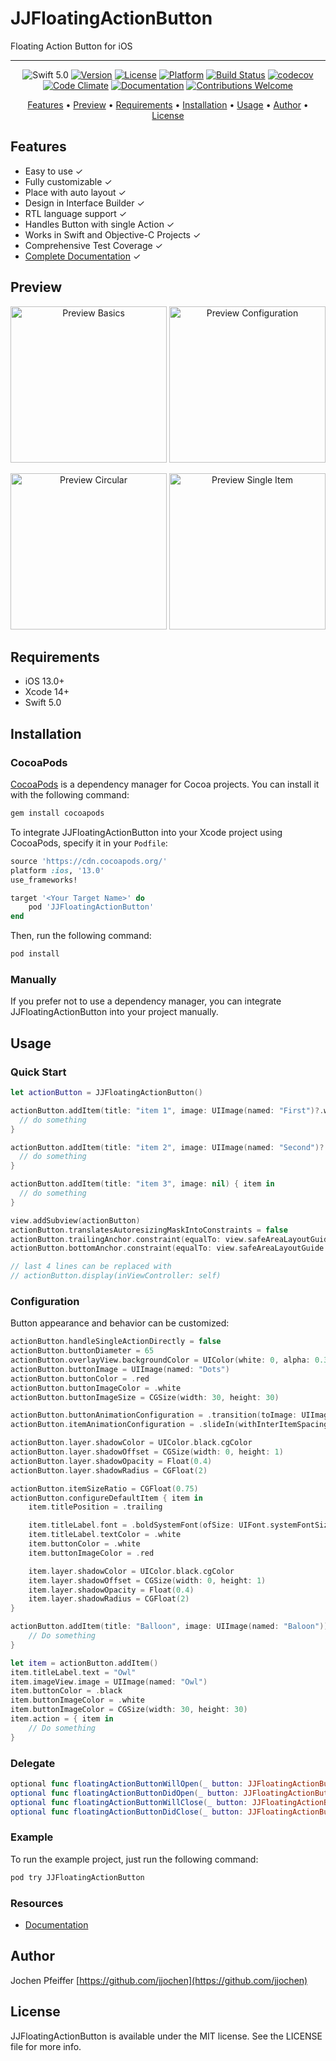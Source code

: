 <!-- markdownlint-disable MD033 -->

# JJFloatingActionButton

Floating Action Button for iOS

----

<p align="center">
  <img src="https://img.shields.io/badge/Swift-5.0-orange.svg" alt="Swift 5.0" />
  <a href="https://cocoapods.org/pods/JJFloatingActionButton"><img src="https://img.shields.io/cocoapods/v/JJFloatingActionButton.svg?style=flat" alt="Version" /></a>
  <a href="https://cocoapods.org/pods/JJFloatingActionButton"><img src="https://img.shields.io/cocoapods/l/JJFloatingActionButton.svg?style=flat" alt="License" /></a>
  <a href="https://cocoapods.org/pods/JJFloatingActionButton"><img src="https://img.shields.io/cocoapods/p/JJFloatingActionButton.svg?style=flat" alt="Platform" /></a>
  <a href="https://circleci.com/gh/jjochen/JJFloatingActionButton"><img src="https://circleci.com/gh/jjochen/JJFloatingActionButton.svg?style=shield" alt="Build Status" /></a>
  <a href="https://codecov.io/gh/jjochen/JJFloatingActionButton"><img src="https://codecov.io/gh/jjochen/JJFloatingActionButton/branch/master/graph/badge.svg" alt="codecov" /></a>
  <a href="https://codeclimate.com/github/jjochen/JJFloatingActionButton"><img src="https://img.shields.io/codeclimate/maintainability/jjochen/JJFloatingActionButton.svg" alt="Code Climate" /></a>
  <a href="https://jjochen.github.io/JJFloatingActionButton"><img src="https://jjochen.github.io/JJFloatingActionButton/badge.svg" alt="Documentation" /></a>
  <a href="https://github.com/jjochen/JJFloatingActionButton/issues"><img src="https://img.shields.io/badge/contributions-welcome-brightgreen.svg?style=flat" alt="Contributions Welcome" /></a>
</p>

<p align="center">
  <a href="#features">Features</a> • <a href="#preview">Preview</a> • <a href="#requirements">Requirements</a> • <a href="#installation">Installation</a> • <a href="#usage">Usage</a> • <a href="#author">Author</a> • <a href="#license">License</a>
</p>

## <a name="features"></a>Features

- Easy to use  ✓
- Fully customizable  ✓
- Place with auto layout  ✓
- Design in Interface Builder  ✓
- RTL language support  ✓
- Handles Button with single Action  ✓
- Works in Swift and Objective-C Projects  ✓
- Comprehensive Test Coverage  ✓
- [Complete Documentation](https://jjochen.github.io/JJFloatingActionButton)  ✓

## <a name="preview"></a>Preview

<p align="center">
  <img src="https://github.com/jjochen/JJFloatingActionButton/raw/master/Images/JJFloatingActionButtonBasics.gif" width='250' alt="Preview Basics">
  <img src="https://github.com/jjochen/JJFloatingActionButton/raw/master/Images/JJFloatingActionButtonConfiguration.gif" width='250' alt="Preview Configuration">
</p>
<p align="center">
  <img src="https://github.com/jjochen/JJFloatingActionButton/raw/master/Images/JJFloatingActionButtonCircular.gif" width='250' alt="Preview Circular">
  <img src="https://github.com/jjochen/JJFloatingActionButton/raw/master/Images/JJFloatingActionButtonSingleItem.gif" width='250' alt="Preview Single Item">
</p>

## <a name="requirements"></a>Requirements

- iOS 13.0+
- Xcode 14+
- Swift 5.0

## <a name="installation"></a>Installation

### CocoaPods

[CocoaPods](http://cocoapods.org) is a dependency manager for Cocoa projects. You can install it with the following command:

```bash
gem install cocoapods
```

To integrate JJFloatingActionButton into your Xcode project using CocoaPods, specify it in your `Podfile`:

```ruby
source 'https://cdn.cocoapods.org/'
platform :ios, '13.0'
use_frameworks!

target '<Your Target Name>' do
    pod 'JJFloatingActionButton'
end
```

Then, run the following command:

```bash
pod install
```

### Manually

If you prefer not to use a dependency manager, you can integrate JJFloatingActionButton into your project manually.

## <a name="usage"></a>Usage

### Quick Start

```swift
let actionButton = JJFloatingActionButton()

actionButton.addItem(title: "item 1", image: UIImage(named: "First")?.withRenderingMode(.alwaysTemplate)) { item in
  // do something
}

actionButton.addItem(title: "item 2", image: UIImage(named: "Second")?.withRenderingMode(.alwaysTemplate)) { item in
  // do something
}

actionButton.addItem(title: "item 3", image: nil) { item in
  // do something
}

view.addSubview(actionButton)
actionButton.translatesAutoresizingMaskIntoConstraints = false
actionButton.trailingAnchor.constraint(equalTo: view.safeAreaLayoutGuide.trailingAnchor, constant: -16).isActive = true
actionButton.bottomAnchor.constraint(equalTo: view.safeAreaLayoutGuide.bottomAnchor, constant: -16).isActive = true

// last 4 lines can be replaced with
// actionButton.display(inViewController: self)
```

### Configuration

Button appearance and behavior can be customized:

```swift
actionButton.handleSingleActionDirectly = false
actionButton.buttonDiameter = 65
actionButton.overlayView.backgroundColor = UIColor(white: 0, alpha: 0.3)
actionButton.buttonImage = UIImage(named: "Dots")
actionButton.buttonColor = .red
actionButton.buttonImageColor = .white
actionButton.buttonImageSize = CGSize(width: 30, height: 30)

actionButton.buttonAnimationConfiguration = .transition(toImage: UIImage(named: "X"))
actionButton.itemAnimationConfiguration = .slideIn(withInterItemSpacing: 14)

actionButton.layer.shadowColor = UIColor.black.cgColor
actionButton.layer.shadowOffset = CGSize(width: 0, height: 1)
actionButton.layer.shadowOpacity = Float(0.4)
actionButton.layer.shadowRadius = CGFloat(2)

actionButton.itemSizeRatio = CGFloat(0.75)
actionButton.configureDefaultItem { item in
    item.titlePosition = .trailing

    item.titleLabel.font = .boldSystemFont(ofSize: UIFont.systemFontSize)
    item.titleLabel.textColor = .white
    item.buttonColor = .white
    item.buttonImageColor = .red

    item.layer.shadowColor = UIColor.black.cgColor
    item.layer.shadowOffset = CGSize(width: 0, height: 1)
    item.layer.shadowOpacity = Float(0.4)
    item.layer.shadowRadius = CGFloat(2)
}

actionButton.addItem(title: "Balloon", image: UIImage(named: "Baloon")) { item in
    // Do something
}

let item = actionButton.addItem()
item.titleLabel.text = "Owl"
item.imageView.image = UIImage(named: "Owl")
item.buttonColor = .black
item.buttonImageColor = .white
item.buttonImageColor = CGSize(width: 30, height: 30)
item.action = { item in
    // Do something
}
```

### Delegate

```swift
optional func floatingActionButtonWillOpen(_ button: JJFloatingActionButton)
optional func floatingActionButtonDidOpen(_ button: JJFloatingActionButton)
optional func floatingActionButtonWillClose(_ button: JJFloatingActionButton)
optional func floatingActionButtonDidClose(_ button: JJFloatingActionButton)
```

### Example

To run the example project, just run the following command:

```bash
pod try JJFloatingActionButton
```

### Resources

- [Documentation](https://jjochen.github.io/JJFloatingActionButton/)

## <a name="author"></a>Author

Jochen Pfeiffer [https://github.com/jjochen](https://github.com/jjochen)

## <a name="license"></a>License

JJFloatingActionButton is available under the MIT license. See the LICENSE file for more info.
